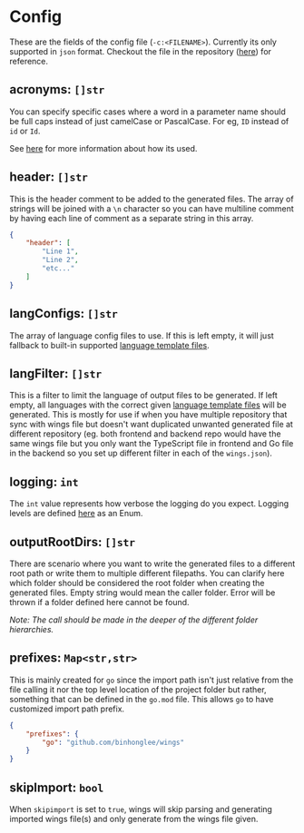 # Config

These are the fields of the config file (`-c:<FILENAME>`). Currently its only supported in `json` format. Checkout the file in the repository ([here](https://github.com/binhonglee/wings/blob/devel/wings.json)) for reference.

## acronyms: `[]str`

You can specify specific cases where a word in a parameter name should be full caps instead of just camelCase or PascalCase. For eg, `ID` instead of `id` or `Id`.

See [here](https://binhonglee.github.io/stones/stones/cases.html#setAcronyms%2CHashSet%5Bstring%5D) for more information about how its used.

## header: `[]str`

This is the header comment to be added to the generated files. The array of strings will be joined with a `\n` character so you can have multiline comment by having each line of comment as a separate string in this array.

```json
{
    "header": [
        "Line 1",
        "Line 2",
        "etc..."
    ]
}
```

## langConfigs: `[]str`

The array of language config files to use. If this is left empty, it will just fallback to built-in supported [language template files](./template.md).

## langFilter: `[]str`

This is a filter to limit the language of output files to be generated. If left empty, all languages with the correct given [language template files](./template.md) will be generated. This is mostly for use if when you have multiple repository that sync with wings file but doesn't want duplicated unwanted generated file at different repository (eg. both frontend and backend repo would have the same wings file but you only want the TypeScript file in frontend and Go file in the backend so you set up different filter in each of the `wings.json`).

## logging: `int`

The `int` value represents how verbose the logging do you expect. Logging levels are defined [here](https://binhonglee.github.io/stones/stones/log.html#AlertLevel) as an Enum.

## outputRootDirs: `[]str`

There are scenario where you want to write the generated files to a different root path or write them to multiple different filepaths. You can clarify here which folder should be considered the root folder when creating the generated files. Empty string would mean the caller folder. Error will be thrown if a folder defined here cannot be found.

_Note: The call should be made in the deeper of the different folder hierarchies._

## prefixes: `Map<str,str>`

This is mainly created for `go` since the import path isn't just relative from the file calling it nor the top level location of the project folder but rather, something that can be defined in the `go.mod` file. This allows `go` to have customized import path prefix.

```json
{
    "prefixes": {
        "go": "github.com/binhonglee/wings"
    }
}
```

## skipImport: `bool`

When `skipimport` is set to `true`, wings will skip parsing and generating imported wings file(s) and only generate from the wings file given.
